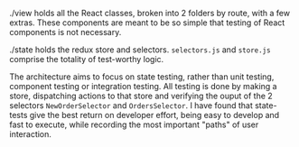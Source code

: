 ./view holds all the React classes, broken into 2 folders by route, with a few extras. These components are meant to be so simple that testing of React components is not necessary.

./state holds the redux store and selectors. `selectors.js` and `store.js` comprise the totality of test-worthy logic. 

The architecture aims to focus on state testing, rather than unit testing, component testing or integration testing. All testing is done by making a store, dispatching actions to that store and verifying the ouput of the 2 selectors `NewOrderSelector` and `OrdersSelector`. I have found that state-tests give the best return on developer effort, being easy to develop and fast to execute, while recording the most important "paths" of user interaction.